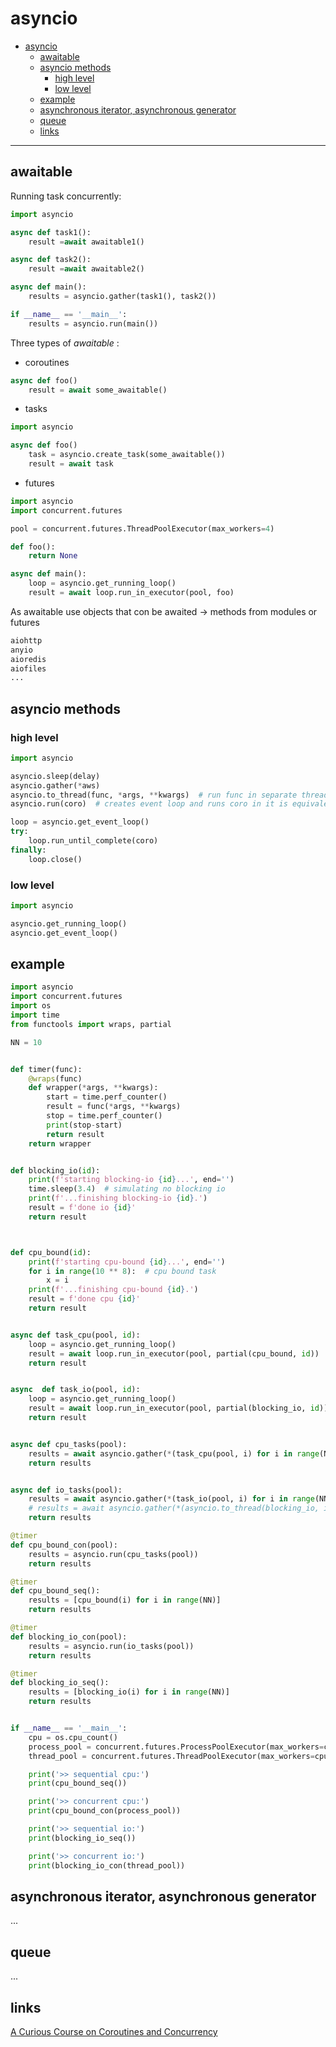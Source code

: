 # asyncio
<!-- TOC -->
* [asyncio](#asyncio)
  * [awaitable](#awaitable)
  * [asyncio methods](#asyncio-methods)
    * [high level](#high-level)
    * [low level](#low-level)
  * [example](#example)
  * [asynchronous iterator, asynchronous generator](#asynchronous-iterator-asynchronous-generator)
  * [queue](#queue)
  * [links](#links)
<!-- TOC -->
---

## awaitable

Running task concurrently:  

```python
import asyncio

async def task1():
    result =await awaitable1()

async def task2():
    result =await awaitable2()

async def main():
    results = asyncio.gather(task1(), task2())

if __name__ == '__main__':
    results = asyncio.run(main())
```

Three types of *awaitable* :  
- coroutines
```python
async def foo()
    result = await some_awaitable()
```
- tasks

```python
import asyncio

async def foo()
    task = asyncio.create_task(some_awaitable())
    result = await task
```
- futures
```python
import asyncio
import concurrent.futures

pool = concurrent.futures.ThreadPoolExecutor(max_workers=4)

def foo():
    return None

async def main():
    loop = asyncio.get_running_loop()
    result = await loop.run_in_executor(pool, foo)
```

As awaitable use objects that con be awaited -> methods from modules or futures
```python
aiohttp
anyio
aioredis
aiofiles
...
```


## asyncio methods
### high level
```python
import asyncio

asyncio.sleep(delay)
asyncio.gather(*aws)
asyncio.to_thread(func, *args, **kwargs)  # run func in separate thread
asyncio.run(coro)  # creates event loop and runs coro in it is equivalent to low level: 

loop = asyncio.get_event_loop()
try:
    loop.run_until_complete(coro)
finally:
    loop.close()
```
### low level

```python
import asyncio

asyncio.get_running_loop()  
asyncio.get_event_loop()
```
##  example
```python
import asyncio
import concurrent.futures
import os
import time
from functools import wraps, partial

NN = 10


def timer(func):
    @wraps(func)
    def wrapper(*args, **kwargs):
        start = time.perf_counter()
        result = func(*args, **kwargs)
        stop = time.perf_counter()
        print(stop-start)
        return result
    return wrapper


def blocking_io(id):
    print(f'starting blocking-io {id}...', end='')
    time.sleep(3.4)  # simulating no blocking io
    print(f'...finishing blocking-io {id}.')
    result = f'done io {id}'
    return result



def cpu_bound(id):
    print(f'starting cpu-bound {id}...', end='')
    for i in range(10 ** 8):  # cpu bound task
        x = i
    print(f'...finishing cpu-bound {id}.')
    result = f'done cpu {id}'
    return result


async def task_cpu(pool, id):
    loop = asyncio.get_running_loop()
    result = await loop.run_in_executor(pool, partial(cpu_bound, id))
    return result


async  def task_io(pool, id):
    loop = asyncio.get_running_loop()
    result = await loop.run_in_executor(pool, partial(blocking_io, id))
    return result


async def cpu_tasks(pool):
    results = await asyncio.gather(*(task_cpu(pool, i) for i in range(NN)))
    return results


async def io_tasks(pool):
    results = await asyncio.gather(*(task_io(pool, i) for i in range(NN)))
    # results = await asyncio.gather(*(asyncio.to_thread(blocking_io, i) for i in range(NN)))
    return results

@timer
def cpu_bound_con(pool):
    results = asyncio.run(cpu_tasks(pool))
    return results

@timer
def cpu_bound_seq():
    results = [cpu_bound(i) for i in range(NN)]
    return results

@timer
def blocking_io_con(pool):
    results = asyncio.run(io_tasks(pool))
    return results

@timer
def blocking_io_seq():
    results = [blocking_io(i) for i in range(NN)]
    return results


if __name__ == '__main__':
    cpu = os.cpu_count()
    process_pool = concurrent.futures.ProcessPoolExecutor(max_workers=cpu)
    thread_pool = concurrent.futures.ThreadPoolExecutor(max_workers=cpu)

    print('>> sequential cpu:')
    print(cpu_bound_seq())

    print('>> concurrent cpu:')
    print(cpu_bound_con(process_pool))

    print('>> sequential io:')
    print(blocking_io_seq())

    print('>> concurrent io:')
    print(blocking_io_con(thread_pool))

```

## asynchronous iterator, asynchronous generator
...
## queue
...
## links
[A Curious Course on Coroutines and Concurrency](https://www.dabeaz.com/coroutines/)